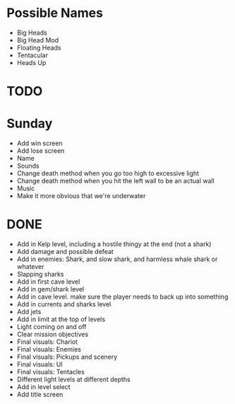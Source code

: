 # Possible Names
- Big Heads
- Big Head Mod
- Floating Heads
- Tentacular
- Heads Up


# TODO

# Sunday
- Add win screen
- Add lose screen
- Name
- Sounds
- Change death method when you go too high to excessive light
- Change death method when you hit the left wall to be an actual wall
- Music
- Make it more obvious that we're underwater

# DONE
- Add in Kelp level, including a hostile thingy at the end (not a shark)
- Add damage and possible defeat
- Add in enemies: Shark, and slow shark, and harmless whale shark or whatever
- Slapping sharks
- Add in first cave level
- Add in gem/shark level
- Add in cave level. make sure the player needs to back up into something
- Add in currents and sharks level
- Add jets
- Add in limit at the top of levels
- Light coming on and off
- Clear mission objectives
- Final visuals: Chariot
- Final visuals: Enemies
- Final visuals: Pickups and scenery
- Final visuals: UI
- Final visuals: Tentacles
- Different light levels at different depths
- Add in level select
- Add title screen